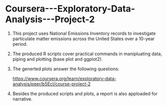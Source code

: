 # Coursera---Exploratory-Data-Analysis---Project-2

1. This project uses National Emissions Inventory records to investigate particulate matter emissions across the United States over a 10-year period.

2. The produced R scripts cover practical commands in manipluating data, piping and plotting (base plot and ggplot2).

3. The generted plots answer the following questions:

   https://www.coursera.org/learn/exploratory-data-analysis/peer/b5Ecl/course-project-2

4. Besides the produced scripts and plots, a report is also apploaded for narrative.

